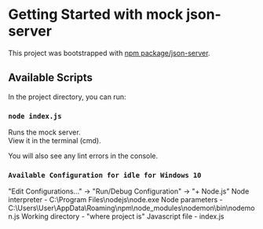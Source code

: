 # Getting Started with mock json-server

This project was bootstrapped with [npm package/json-server](https://www.npmjs.com/package/json-server).

## Available Scripts

In the project directory, you can run:

### `node index.js`

Runs the mock server.\
View it in the terminal (cmd).

You will also see any lint errors in the console.

### `Available Configuration for idle for Windows 10`
"Edit Configurations..." -> "Run/Debug Configuration" -> "+ Node.js"
Node interpreter   - C:\Program Files\nodejs\node.exe
Node parameters    - C:\Users\User\AppData\Roaming\npm\node_modules\nodemon\bin\nodemon.js
Working directory  - "where project is"
Javascript file    - index.js

